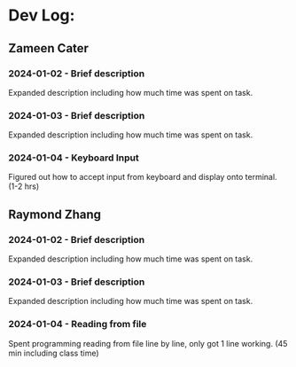 # Dev Log:

## Zameen Cater

### 2024-01-02 - Brief description
Expanded description including how much time was spent on task.

### 2024-01-03 - Brief description
Expanded description including how much time was spent on task.

### 2024-01-04 - Keyboard Input
Figured out how to accept input from keyboard and display onto terminal. (1-2 hrs)

## Raymond Zhang

### 2024-01-02 - Brief description
Expanded description including how much time was spent on task.

### 2024-01-03 - Brief description
Expanded description including how much time was spent on task.

### 2024-01-04 - Reading from file
Spent programming reading from file line by line, only got 1 line working. (45 min including class time)
